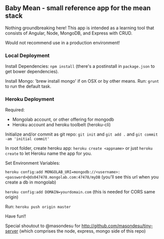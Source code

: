 ## Baby Mean - small reference app for the mean stack
Nothing groundbreaking here!  This app is intended as a learning tool that consists of Angular, Node, MongoDB, and Express with CRUD.

Would not recommend use in a production environment!

### Local Deployment
Install Dependencies: `npm install` (there's a postinstall in `package.json` to get bower dependencies).

Install Mongo: 'brew install mongo' if on OSX or by other means.
Run: `grunt` to run the default task.

### Heroku Deployment
Required:
- Mongolab account, or other offering for mongodb
- Heroku account and heroku toolbelt (heroku-cli)

Initialize and/or commit as git repo: `git init` and `git add .` and `git commit -am 'initial commit'`

In root folder, create heroku app: `heroku create <appname>` or just `heroku create` to let Heroku name the app for you.

Set Environment Variables: 

`heroku config:add MONGOLAB_URI=mongodb://<username>:<password>@ds047478.mongolab.com:47478/myDB` (you'll see this url when you create a db in mongolab)

`heroku config:add DOMAIN=yourdomain.com` (this is needed for CORS same origin)

Run: `heroku push origin master`


Have fun!!

Special shoutout to @masondesu for http://github.com/masondesu/tiny-server (which comprises the node, express, mongo side of this repo)


